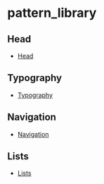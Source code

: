 # pattern_library

## Head

- [Head](https://jessicaw89.github.io/pattern_library/head.html)

## Typography 

- [Typography](https://jessicaw89.github.io/pattern_library/typography.html)

## Navigation

- [Navigation](https://jessicaw89.github.io/pattern_library/navigation.html)

## Lists

- [Lists](https://jessicaw89.github.io/pattern_library/lists.html)